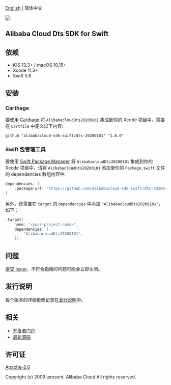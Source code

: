 [English](README.md) | 简体中文

![](https://aliyunsdk-pages.alicdn.com/icons/AlibabaCloud.svg)

## Alibaba Cloud Dts SDK for Swift

## 依赖

- iOS 13.3+ / macOS 10.15+
- Xcode 11.3+
- Swift 5.6

## 安装

### Carthage

要使用 [Carthage](https://github.com/Carthage/Carthage) 将 `AlibabacloudDts20200101` 集成到你的 Xcode 项目中，需要在 `Cartfile` 中定义以下内容:

```ogdl
github "alibabacloud-sdk-swift/dts-20200101" "1.8.0"
```

### Swift 包管理工具

要使用 [Swift Package Manager](https://swift.org/package-manager/) 将 `AlibabacloudDts20200101` 集成到你的 Xcode 项目中，请将 `AlibabacloudDts20200101` 添加至你的 `Package.swift` 文件的 dependencies 数组内容中:

```swift
dependencies: [
    .package(url: "https://github.com/alibabacloud-sdk-swift/dts-20200101.git", from: "1.8.0")
]
```

另外，还需要在 `target` 的 `dependencies` 中添加 `"AlibabacloudDts20200101"`，如下：

```swift
.target(
    name: "<your-project-name>",
    dependencies: [
        "AlibabacloudDts20200101",
    ]),
```

## 问题

[提交 Issue](https://github.com/alibabacloud-sdk-swift/dts-20200101/issues/new)，不符合指南的问题可能会立即关闭。

## 发行说明

每个版本的详细更改记录在[发行说明](./ChangeLog.txt)中。

## 相关

* [开发者门户](https://next.api.aliyun.com/home)
* [最新源码](https://github.com/alibabacloud-sdk-swift/dts-20200101)

## 许可证

[Apache-2.0](http://www.apache.org/licenses/LICENSE-2.0)

Copyright (c) 2009-present, Alibaba Cloud All rights reserved.
